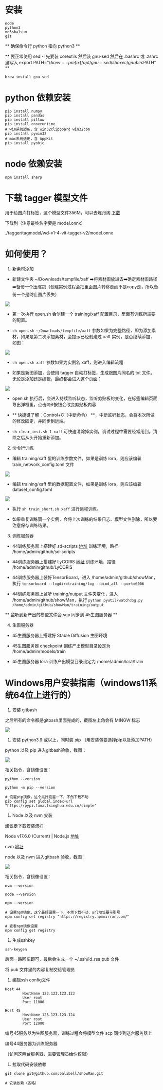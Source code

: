 # 安装
```
node
python3
md5sha1sum
git
```
** 确保命令行 python 指向 python3 **


** 要正常使用 sed -i 先要装 coreutils 然后装 gnu-sed 
然后在 .bashrc 或 .zshrc 里写入 export PATH="$(brew --prefix)/opt/gnu-sed/libexec/gnubin:$PATH" **

`brew install gnu-sed`
  

# python 依赖安装
```
pip install numpy
pip install pandas
pip install pillow
pip install onnxruntime
# win系统适用，含 win32clipboard win32con
pip install pywin32
# mac系统适用，含 AppKit
pip install pyobjc
```


# node 依赖安装
`npm install sharp`


# 下载 tagger 模型文件

用于给图片打标签，这个模型文件356M，可以去炼丹阁 [下载](https://www.liandange.com/models/10001285/detail/) 

下载到（注意最终名字要是 model.onnx）

./tagger/tagmodel/wd-v1-4-vit-tagger-v2/model.onnx

 

# 如何使用？

1. 新素材添加

- 新建文件夹 ~/Downloads/tempfile/xaff ➡️将素材图放进去➡️确定素材图路径➡️备份一个压缩包（创建实例过程会把里面图片转移走而不是copy走，所以备份一个是防止图片丢失）

![](images/3.png#pic_left)

- 第一次执行 open.sh 会创建一个 training/xaff 配置目录，里面有训练所需要的配置。

- `sh open.sh ~/Downloads/tempfile/xaff` 参数如果为完整路径，即为添加素材，如果是第二次添加素材，会提示已经创建过 xaff 实例，是否继续添加，如图：

![](images/5.png#pic_left)

- `sh open.sh xaff` 参数如果为实例名 xaff，则进入编辑流程

- 如果是新图添加，会使用 tagger 自动打标签，生成跟图片同名的 txt 文件。无论是添加还是编辑，最终都会进入这个页面：

![](images/6.jpeg#pic_left)

- open.sh 执行后，会进入持续监听状态，监听剪贴板的变化，在标签编辑页面导出弹框里，点击`同步`按钮会改变剪贴板内容

- ** 快捷键了解：Control+C（中断命令） **，中断监听状态，会将本次所做的修改固定，并同步到远端。

- `sh clear_inst.sh 1 xaff` 可快速清除掉实例，调试过程中需要经常用到，清除之后从头开始重新添加。

2. 命令行训练

- 编辑 training/xaff 里的训练参数文件，如果是训练 lora，则应该编辑 train_network_config.toml 文件

![](images/7.jpeg#pic_left)

- 编辑 training/xaff 里的数据配置文件，如果是训练 lora，则应该编辑 dataset_config.toml

![](images/8.jpeg#pic_left)

- 执行 `sh train_short.sh xaff` 进行远程训练。

- 如果重复训练同一个实例，会将上次训练的结果日志、模型文件删除，所以要注意保存训练结果。

3. 训练服务器

- 44训练服务器上搭建好 sd-scripts [地址](https://github.com/kohya-ss/sd-scripts) 训练环境，路径 /home/admin/github/sd-scripts

- 44训练服务器上搭建好 LyCORIS [地址](https://github.com/KohakuBlueleaf/LyCORIS) 训练环境，路径 /home/admin/github/LyCORIS

- 44训练服务器上装好TensorBoard，进入 /home/admin/github/showMan，执行 `tensorboard --logdir=training/log --bind_all --port=6006`

- 44训练服务器上监听 training/output 文件夹变化，进入 /home/admin/github/showMan，执行 `python pyutil/watchdog.py /home/admin/github/showMan/training/output`

** 监听到新产出的模型文件会 scp 同步到 45生图服务器 **

4. 生图服务器

- 45生图服务器上搭建好 Stable Diffusion 生图环境

- 45生图服务器 checkpoint 训练产出模型目录设定为 /home/admin/models/train

- 45生图服务器 lora 训练产出模型目录设定为 /home/admin/lora/train







   




# Windows用户安装指南（windows11系统64位上进行的）

1. 安装 gitbash

之后所有的命令都是gitbash里面完成的，截图左上角会有 MINGW 标志

 ![](images/1.jpeg#pic_left)
 
 


1. 安装 python3.9 或以上，同时装 pip （用安装包要选择pip以及添加PATH）

python 以及 pip 进入gitbash验收，截图：
 
  ![](images/2.jpeg#pic_left)

相关指令，含镜像设置：
```
python --version

python -m pip --version

# 设置pip镜像，这个最好设置一下，不然下载不动
pip config set global.index-url "https://pypi.tuna.tsinghua.edu.cn/simple"
```


1. Node 以及 nvm 安装

建议走下载安装流程

Node v17.6.0 (Current) | Node.js [地址](https://nodejs.org/en/blog/release/v17.6.0)

nvm [地址](https://github.com/coreybutler/nvm-windows/releases)

node 以及 nvm 进入gitbash 验收，截图：

  ![](images/4.jpeg#pic_left)

   

相关指令，含镜像设置： 

```
nvm --version

node --version

npm --version

# 设置npm镜像，这个最好设置一下，不然下载不动，url地址要带引号
npm config set registry "https://registry.npmmirror.com/"

# 查看npm镜像设置
npm config get registry
```

1. 生成sshkey
```
ssh-keygen
```

后面一路回车即可，最后会生成一个 ~/.ssh/id_rsa.pub 文件

将 pub 文件里的内容复制交给管理员

1. 编辑ssh config文件
```
Host 44
        HostName 123.123.123.123
        User root
        Port 11000

Host 45
        HostName 123.123.123.124
        User root
        Port 12000
```

编号45服务器为生图服务器，训练过程会将模型文件 scp 同步到这台服务器上

编号44服务器为训练服务器

（访问这两台服务器，需要管理员给你权限）

1. 拉取代码安装依赖

```
git clone git@github.com:balibell/showMan.git

# 安装依赖（省略）
```








